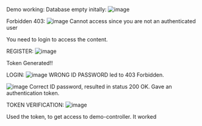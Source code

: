 Demo working: 
Database empty initally:
![image](https://github.com/Stanish4Ever/security-auth-springboot/assets/63404543/569fc6b4-ddc2-4ba2-8b36-9e72558e8916)

Forbidden 403:
![image](https://github.com/Stanish4Ever/security-auth-springboot/assets/63404543/0b3476da-5eae-412c-b60a-9aacf5849b00)
Cannot access since you are not an authenticated user

You need to login to access the content.

REGISTER:
![image](https://github.com/Stanish4Ever/security-auth-springboot/assets/63404543/45d10640-94d7-4e9c-821d-d4b10ceb752c)

Token Generated!!

LOGIN:
![image](https://github.com/Stanish4Ever/security-auth-springboot/assets/63404543/a1f39325-c4d6-4764-b8ee-7a01514dd9ba)
WRONG ID PASSWORD led to 403 Forbidden.

![image](https://github.com/Stanish4Ever/security-auth-springboot/assets/63404543/00e556dd-ba69-4ce6-a947-02723799c5fd)
Correct ID password, resulted in status 200 OK. Gave an authentication token.


TOKEN VERIFICATION:
![image](https://github.com/Stanish4Ever/security-auth-springboot/assets/63404543/10f9df2a-5609-4521-b033-41fae0c5799b)

Used the token, to get access to demo-controller. 
It worked
